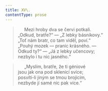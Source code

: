 ```yaml
---
title: XV\.
contentType: prose
---
```


>      Mezi hroby dva se červi potkali.  
> „Odkud, bratře?“ — „Z lebky básníkovy.“  
> „Toť nám bratr, co tam viděl, poví.“  
> „Pouhý mozek — pranic krásného. —  
> Odkud ty?“ — „Já z lebky učencovy;  
> nezbylo i tu nic jasného.“

>      „Myslím, bratře, že ti géniové  
> jsou jak ona pod sklenicí svíce;  
> posvítí-li jiným se tmou brojícím,  
> nezbyde jí samé nic pak více.“
